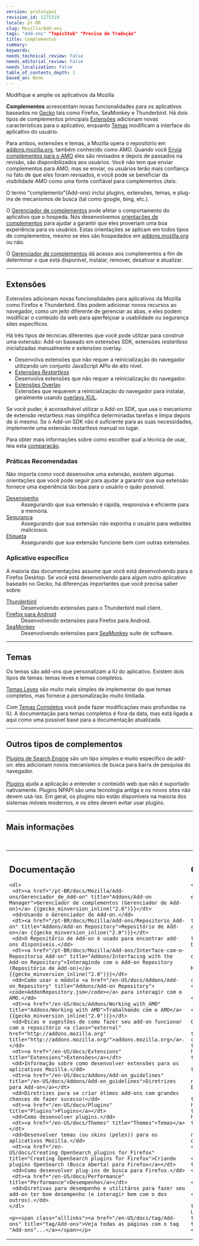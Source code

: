 ```yaml
---
version: prototype1
revision_id: 1275319
locale: pt-BR
slug: Mozilla/Add-ons
tags: "Add-ons" "TopicStub" "Precisa de Tradução"
title: Complementos
summary: 
keywords: 
needs_technical_review: False
needs_editorial_review: False
needs_localization: False
table_of_contents_depth: 1
based_on: None
---
```

<div class="summary">Modifique e amplie os aplicativos da Mozilla</div>

<p><strong>Complementos</strong> acrescentam novas funcionalidades para os aplicativos baseados no <a href="/pt-BR/docs/Mozilla/Gecko" title="Informações do Gecko">Gecko</a> tais como Firefox, SeaMonkey e Thunderbird. Há dois tipos de complementos principais <a href="/pt-BR/docs/Mozilla/Add-ons/Gerenciador_de_Add-on#Extensoes">Extensões</a> adicionam novas características para o aplicativo, enquanto <a href="/pt-BR/docs/Mozilla/Add-ons/Temas">Temas</a> modificam a interface do aplicativo do usuário.</p>

<p>Para ambos, extensões e temas, a Mozilla opera o repositório em <a href="https://addons.mozilla.org" title="Ir para a página de Complementos">addons.mozilla.org</a>, também conhecido como AMO. Quando você <a href="/pt-BR/docs/Mozilla/Add-ons/Enviando-um-complemento-para-o-AMO" title="Enviando seu complemento">Envia complementos para o AMO</a> eles são revisados e depois de passados na revisão, são disponibilizados aos usuários. Você não tem que enviar complementos para AMO, mas se enviar, os usuários terão mais confiança no fato de que eles foram revisados, e você pode se beneficiar da visibilidade AMO como uma fonte confiável para complementos úteis.</p>

<p>O termo "complemento"(Add-ons) inclui plugins, extensões, temas, e plug-ins de mecanismos de busca (tal como google, bing, etc.).</p>

<p>O <a href="/pt-BR/docs/Mozilla/Add-ons/Gerenciador_de_Add-on" title="Addons/Add-on Manager">Gerenciador de complementos</a> pode afetar o comportamento do aplicativo que o hospeda. Nós desenvolvemos <a href="/pt-BR/docs/Mozilla/Add-ons/Orientacoes-de-complementos" title="/Add-ons/Orientacoes-de-complementos">orientações de complementos</a> para ajudar a garantir que eles proveriam uma boa experiência para os usuários. Estas orientações se aplicam em todos tipos de complementos, mesmo se eles são hospedados em <a href="https://addons.mozilla.org" title="Ir para a página de Complementos">addons.mozilla.org</a> ou não.</p>

<p>O <a href="/pt-BR/docs/Mozilla/Add-ons/Gerenciador_de_Add-on" title="Addons/Add-on Manager">Gerenciador de complementos</a> dá acesso aos complementos a fim de determinar o que está disponível, instalar, remover, desativar e atualizar.</p>

<hr />
<h2 id="Extensões_2"><a name="Extensões">Extensões</a></h2>

<p>Extensões adicionam novas funcionalidades para aplicativos da Mozilla como Firefox e Thunderbird. Eles podem adicionar novos recursos ao navegador, como um jeito diferente de gerenciar as abas, e eles podem modificar o conteúdo da web para aperfeiçoar a usabilidade ou segurança sites específicos.</p>

<p>Há três tipos de técnicas diferentes que você pode utilizar para construir uma extensão: Add-on baseado em extensões SDK, extensões <em>restartless</em> inicializadas manualmente e extensões overlay.</p>

<ul class="card-grid">
 <li>Desenvolva extensões que não requer a reinicialização do navegador utilizando um conjunto JavaScript APIs de alto nível.</li>
 <li><a href="https://developer.mozilla.org/en-US/Add-ons/Bootstrapped_extensions">Extensões <em>Restartless</em></a><br />
  Desenvolva extensões que não requer a reinicialização do navegador.</li>
 <li><a href="https://developer.mozilla.org/en-US/Add-ons/Overlay_Extensions"><span>Extensões Overlay</span></a><br />
  Extensões que requerem a reinicialização do navegador para instalar, geralmente usando <a href="https://developer.mozilla.org/pt-BR/docs/Mozilla/Tech/XUL/Overlays">overlays XUL</a>.</li>
</ul>

<p>Se você puder, é aconselhável utilizar o Add-on SDK, que usa o mecanismo de extensão restartless mas simplifica determinadas tarefas e limpa depois de si mesmo. Se o Add-on SDK não é suficiente para as suas necessidades, implemente uma extensão restartless manual no lugar.</p>

<p>Para obter mais informações sobre como escolher qual a técnica de usar, leia esta <a href="https://developer.mozilla.org/en-US/Add-ons/Comparing_Extension_Toolchains">comparação</a>.</p>

<div class="column-container">
<div class="column-half">
<h3 id="Práticas_Recomendadas">Práticas Recomendadas</h3>

<p>Não importa como você desenvolve uma extensão, existem algumas orientações que você pode seguir para ajudar a garantir que sua extensão fornece uma experiência tão boa para o usuário o quão possível.</p>

<dl>
 <dt><a href="https://developer.mozilla.org/en-US/Add-ons/Performance_best_practices_in_extensions">Desempenho</a></dt>
 <dd>Assegurando que sua extensão é rápida, responsiva e eficiente para a memória.</dd>
 <dt><a href="https://developer.mozilla.org/en-US/Add-ons/Security_best_practices_in_extensions">Segurança</a></dt>
 <dd>Assegurando que sua extensão não exponha o usuário para websites maliciosos.</dd>
 <dt><a href="https://developer.mozilla.org/en-US/Add-ons/Extension_etiquette">Etiqueta</a></dt>
 <dd>Assegurando que sua extensão funcione bem com outras extensões.</dd>
</dl>
</div>

<div class="column-half">
<h3 id="Aplicativo_específico">Aplicativo específico</h3>

<p>A maioria das documentações assume que você está desenvolvendo para o Firefox Desktop. Se você está desenvolvendo para algum outro aplicativo baseado no Gecko, há diferenças importantes que você precisa saber sobre.</p>

<dl>
 <dt><a href="https://developer.mozilla.org/en-US/Add-ons/Thunderbird">Thunderbird</a></dt>
 <dd>Desenvolvendo extensões para o Thunderbird mail client.</dd>
 <dt><a href="https://developer.mozilla.org/en-US/Add-ons/Firefox_for_Android">Firefox para Android</a></dt>
 <dd>Desenvolvendo extensões para Firefox para Android.</dd>
 <dt><a href="https://developer.mozilla.org/en-US/Add-ons/SeaMonkey_2">SeaMonkey</a></dt>
 <dd>Desenvolvendo extensões para <a href="http://www.seamonkey-project.org/">SeaMonkey</a> <span class="short_text" id="result_box" lang="pt"><span class="hps">suíte de</span> <span class="hps">software.</span></span></dd>
</dl>
</div>
</div>

<hr />
<h2 id="Temas"><a name="Themes">Temas</a></h2>

<p>Os temas são add-ons que personalizam a IU do aplicativo. Existem dois tipos de temas: temas leves e temas completos.</p>

<div class="column-container">
<div class="column-half">
<p><a href="https://addons.mozilla.org/en-US/developers/docs/themes">Temas Leves</a> são muito mais simples de implementar do que temas completos, mas fornece a personalização muito limitada.</p>
</div>

<div class="column-half">
<p><span id="result_box" lang="pt">Com <a href="https://developer.mozilla.org/en-US/docs/Themes">Temas Completos</a> você pode fazer modificações mais profundas na IU. A documentação para temas completos é fora da data, mas está ligada a aqui como uma possível base para a documentação atualizada.</span></p>
</div>
</div>

<hr />
<h2 id="Outros_tipos_de_complementos">Outros tipos de complementos</h2>

<p><span id="result_box" lang="pt"><a href="/pt-BR/docs/Mozilla/Add-ons/Creating_OpenSearch_plugins_for_Firefox">Plugins de Search Engine</a> são um tipo simples e muito específico de add-on: eles adicionam novos mecanismos de busca para barra de pesquisa do navegador.<br />
 <br />
 <a href="https://developer.mozilla.org/en-US/docs/Plugins">Plugins</a> ajuda a aplicação a entender o conteúdo web que não é suportado nativamente. Plugins NPAPI são uma tecnologia antiga  e os novos sites não devem usá-las. Em geral, os plugins não estão disponíveis na maioria dos sistemas móveis modernos, e os sites devem evitar usar plugins.</p>

<hr />
<h2 id="Mais_informações"><a name="Mais informações">Mais informações</a></h2>

<p>&nbsp;</p>

<table class="topicpage-table">
 <tbody>
  <tr>
   <td>
    <h2 class="Documentation" id="Documentation" name="Documentation">Documentação</h2>

    <dl>
     <dt><a href="/pt-BR/docs/Mozilla/Add-ons/Gerenciador_de_Add-on" title="Addons/Add-on Manager">Gerenciador de complementos (Gerenciador de Add-on)</a> {{gecko_minversion_inline("2.0")}}</dt>
     <dd>Usando o Gerenciador de Add-on.</dd>
     <dt><a href="/pt-BR/docs/Mozilla/Add-ons/Repositorio_Add-on" title="Addons/Add-on Repository">Repositório de Add-on</a> {{gecko_minversion_inline("2.0")}}</dt>
     <dd>O Repositório de Add-on é usado para encontrar add-ons disponíveis.</dd>
     <dt><a href="/pt-BR/docs/Mozilla/Add-ons/Interface-com-o-Repositorio_Add-on" title="Addons/Interfacing with the Add-on Repository">Interagindo com o Add-on Repository (Repositório de Add-on)</a> {{gecko_minversion_inline("2.0")}}</dt>
     <dd>Como usar o módulo <a href="/en-US/docs/Addons/Add-on_Repository" title="Addons/Add-on Repository"><code>AddonRepository.jsm</code></a> para interagir com o AMO.</dd>
     <dt><a href="/en-US/docs/Addons/Working_with_AMO" title="Addons/Working with AMO">Trabalhando com o AMO</a> {{gecko_minversion_inline("2.0")}}</dt>
     <dd>Dicas e sugestões de como fazer seu add-on funcionar com o repositório <a class="external" href="http://addons.mozilla.org" title="http://addons.mozilla.org/">addons.mozilla.org</a>.</dd>
     <dt><a href="/en-US/docs/Extensions" title="Extensions">Extensões</a></dt>
     <dd>Informação sobre como desenvolver extensões para os aplicativos Mozilla.</dd>
     <dt><a href="/en-US/docs/Addons/Add-on_guidelines" title="/en-US/docs/Addons/Add-on_guidelines">Diretrizes para Add-on</a></dt>
     <dd>Diretrizes para se criar ótimos add-ons com grandes chances de fazer sucesso!</dd>
     <dt><a href="/en-US/docs/Plugins" title="Plugins">Plugins</a></dt>
     <dd>Como desenvolver plugins.</dd>
     <dt><a href="/en-US/docs/Themes" title="Themes">Temas</a></dt>
     <dd>Desenvolver temas (ou skins (peles)) para os aplicativos Mozilla.</dd>
     <dt><a href="/en-US/docs/Creating_OpenSearch_plugins_for_Firefox" title="Creating OpenSearch plugins for Firefox">Criando plugins OpenSearch (Busca Aberta) para Firefox</a></dt>
     <dd>Como desenvolver plug-ins de busca para Firefox.</dd>
     <dt><a href="/en-US/docs/Performance" title="Performance">Desempenho</a></dt>
     <dd>Diretivas para desempenho e utilitáros para fazer seu add-on ter bom desempenho (e interagir bem com o dos outros).</dd>
    </dl>

    <p><span class="alllinks"><a href="/en-US/docs/tag/Add-ons" title="tag/Add-ons">Veja todas as páginas com o tag "Add-ons"...</a></span></p>
   </td>
   <td>
    <h2 class="Community" id="Community" name="Community">Comunidade</h2>

    <ul>
     <li>Veja os foruns sobre desenvolvimento de extensão para Mozilla... {{DiscussionList("dev-extensions", "mozilla.dev.extensions")}}</li>
     <li><a class="link-irc" href="irc://irc.mozilla.org/extdev">#extdev IRC channel</a></li>
     <li><a class="external" href="http://forums.mozillazine.org/?c=11">MozillaZine forum</a></li>
     <li><a class="external" href="/devnews/index.php/categories/about-addons" title="https://developer.mozilla.org/editor/fckeditor/core/editor/devnews/index.php/categories/about-addons/">about:addons newsletter</a></li>
     <li><a class="external" href="/web-tech" title="https://developer.mozilla.org/editor/fckeditor/core/editor/web-tech/">Mozilla's Web-Tech blog</a></li>
     <li><a class="external" href="http://mozdev.org/mailman/listinfo/project_owners">mozdev project owners</a></li>
     <li><a class="external" href="http://planet.mozilla.org/" title="http://planet.mozilla.org/">Planet Mozilla</a></li>
     <li><a href="/en-US/docs/Extensions/Community" title="Extensions/Community">Links para outras comunidades...</a></li>
    </ul>

    <h2 class="Tools" id="Tools" name="Tools">Ferramentas</h2>

    <ul>
     <li><a href="/en-US/docs/DOM_Inspector" title="DOM Inspector">DOM Inspector</a> - inspeciona o DOM, CSS, e XBL (Firefox e Thunderbird)</li>
     <li><a class="external" href="http://www.hacksrus.com/~ginda/venkman/" rel="external nofollow" title="http://www.hacksrus.com/~ginda/venkman/">Venkman</a>, um depurador de JavaScript (<a class="external" href="http://addons.mozilla.org/en-US/firefox/addon/216" rel="external nofollow" title="http://addons.mozilla.org/en-US/firefox/addon/216">Firefox</a>, <a class="external" href="http://addons.mozilla.org/en-US/thunderbird/addon/216" rel="external nofollow" title="http://addons.mozilla.org/en-US/thunderbird/addon/216">Thunderbird</a>)</li>
     <li><a class="link-https" href="https://builder.mozillalabs.com/" title="https://builder.mozillalabs.com/">Laboratório da Mozilla Construidora de Add-ons</a></li>
     <li><a class="link-https" href="https://addons.mozilla.org/en-US/firefox/addon/7434/" rel="external nofollow" title="https://addons.mozilla.org/en-US/firefox/addon/7434/">Extensão de Desenvolvimento de Extensão</a> um conjunto de ferramentas de desenvolvimento</li>
     <li><a class="external" href="http://www.gijsk.com/" rel="external nofollow" title="http://www.gijsk.com/">Chrome List</a> veja arquivos em chrome:// (<a class="external" href="http://addons.mozilla.org/en-US/firefox/addon/4453" rel="external nofollow" title="http://addons.mozilla.org/en-US/firefox/addon/4453">Firefox</a>, <a class="external" href="http://addons.mozilla.org/en-US/thunderbird/addon/4453" rel="external nofollow" title="http://addons.mozilla.org/en-US/thunderbird/addon/4453">Thunderbird</a>)</li>
     <li><a class="external" href="http://ted.mielczarek.org/code/mozilla/extensionwiz/" rel="external nofollow" title="http://ted.mielczarek.org/code/mozilla/extensionwiz/">Extensão Wizard</a> um gerador de estrutura para extensão web&nbsp; (Firefox and Thunderbird)</li>
    </ul>

    <p>... <a href="/en-US/docs/Setting_up_extension_development_environment#Development_extensions" title="Setting up extension development environment#Development extensions">mais ferramentas</a> ...</p>

    <h2 class="Related_Topics" id="Related_Topics" name="Related_Topics">Tópicos Relacionados</h2>

    <ul>
     <li><a href="/en-US/docs/XUL" title="XUL">XUL</a>, <a href="/en-US/docs/JavaScript" title="JavaScript">JavaScript</a>, <a href="/en-US/docs/XPCOM" title="XPCOM">XPCOM</a>, <a href="/en-US/docs/Themes" title="Themes">Temas</a>, <a href="/en-US/docs/Developer_Guide" title="Developing_Mozilla">Desenvolvendo para Mozilla</a>, <a href="/en-US/docs/Extensions" title="Extensions">Extensões</a></li>
    </ul>
   </td>
  </tr>
 </tbody>
</table>

<p>&nbsp;</p>

<p>&nbsp;</p>

